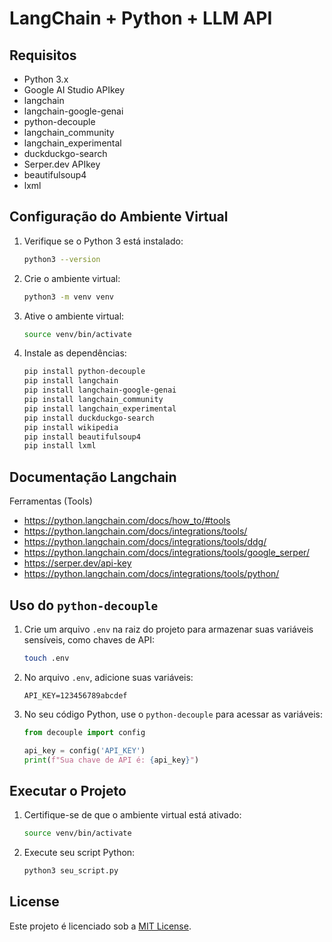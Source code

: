 # LangChain + Python + LLM API

## Requisitos

- Python 3.x
- Google AI Studio APIkey
- langchain
- langchain-google-genai
- python-decouple
- langchain_community
- langchain_experimental
- duckduckgo-search
- Serper.dev APIkey
- beautifulsoup4
- lxml

## Configuração do Ambiente Virtual

1. Verifique se o Python 3 está instalado:

   ```bash
   python3 --version
   ```

2. Crie o ambiente virtual:

   ```bash
   python3 -m venv venv
   ```

3. Ative o ambiente virtual:

   ```bash
   source venv/bin/activate
   ```

4. Instale as dependências:

   ```bash
   pip install python-decouple
   pip install langchain
   pip install langchain-google-genai
   pip install langchain_community
   pip install langchain_experimental
   pip install duckduckgo-search
   pip install wikipedia
   pip install beautifulsoup4
   pip install lxml
   ```

## Documentação Langchain

Ferramentas (Tools)

- https://python.langchain.com/docs/how_to/#tools
- https://python.langchain.com/docs/integrations/tools/
- https://python.langchain.com/docs/integrations/tools/ddg/
- https://python.langchain.com/docs/integrations/tools/google_serper/
- https://serper.dev/api-key
- https://python.langchain.com/docs/integrations/tools/python/

## Uso do `python-decouple`

1. Crie um arquivo `.env` na raiz do projeto para armazenar suas variáveis sensíveis, como chaves de API:

   ```bash
   touch .env
   ```

2. No arquivo `.env`, adicione suas variáveis:

   ```env
   API_KEY=123456789abcdef
   ```

3. No seu código Python, use o `python-decouple` para acessar as variáveis:

   ```python
   from decouple import config

   api_key = config('API_KEY')
   print(f"Sua chave de API é: {api_key}")
   ```

## Executar o Projeto

1. Certifique-se de que o ambiente virtual está ativado:

   ```bash
   source venv/bin/activate
   ```

2. Execute seu script Python:

   ```bash
   python3 seu_script.py
   ```

## License

Este projeto é licenciado sob a [MIT License](LICENSE).
